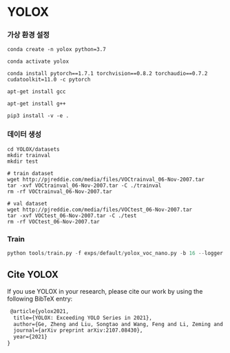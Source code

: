 # YOLOX

### 가상 환경 설정

```shell
conda create -n yolox python=3.7

conda activate yolox

conda install pytorch==1.7.1 torchvision==0.8.2 torchaudio==0.7.2 cudatoolkit=11.0 -c pytorch

apt-get install gcc

apt-get install g++

pip3 install -v -e .
```

### 데이터 생성

```shell
cd YOLOX/datasets
mkdir trainval
mkdir test

# train dataset
wget http://pjreddie.com/media/files/VOCtrainval_06-Nov-2007.tar 
tar -xvf VOCtrainval_06-Nov-2007.tar -C ./trainval
rm -rf VOCtrainval_06-Nov-2007.tar

# val dataset
wget http://pjreddie.com/media/files/VOCtest_06-Nov-2007.tar
tar -xvf VOCtest_06-Nov-2007.tar -C ./test
rm -rf VOCtest_06-Nov-2007.tar
```

### Train

```python
python tools/train.py -f exps/default/yolox_voc_nano.py -b 16 --logger wandb wandb-project <project name>
```

## Cite YOLOX
If you use YOLOX in your research, please cite our work by using the following BibTeX entry:

```latex
 @article{yolox2021,
  title={YOLOX: Exceeding YOLO Series in 2021},
  author={Ge, Zheng and Liu, Songtao and Wang, Feng and Li, Zeming and Sun, Jian},
  journal={arXiv preprint arXiv:2107.08430},
  year={2021}
}
```
